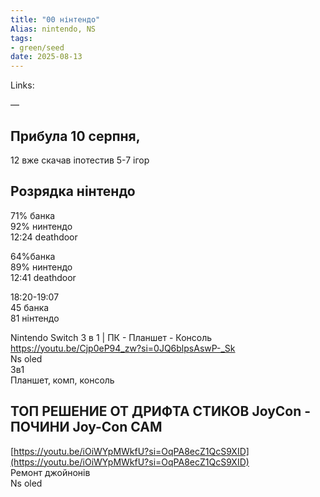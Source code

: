 ```yaml
---
title: "00 нінтендо"
Alias: nintendo, NS
tags:
- green/seed
date: 2025-08-13
---
```

Links:  

—
## Прибула 10 серпня, 

12 вже скачав іпотестив 5-7 ігор

## Розрядка нінтендо
71% банка  
92% нинтендо  
12:24 deathdoor

64%банка  
89% нинтендо  
12:41 deathdoor

18:20-19:07  
45 банка  
81 нінтендо



Nintendo Switch 3 в 1 | ПК - Планшет - Консоль  
https://youtu.be/Cjp0eP94_zw?si=0JQ6blpsAswP-_Sk  
Ns oled  
3в1  
Планшет, комп, консоль 


## ТОП РЕШЕНИЕ ОТ ДРИФТА СТИКОВ JoyCon - ПОЧИНИ Joy-Con САМ
[https://youtu.be/iOiWYpMWkfU?si=OqPA8ecZ1QcS9XID](https://youtu.be/iOiWYpMWkfU?si=OqPA8ecZ1QcS9XID)  
Ремонт джойнонів  
Ns oled

